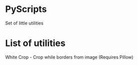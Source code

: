 # PyScripts
Set of little utilities

List of utilities
=================
White Crop - Crop while borders from image (Requires Pillow)
